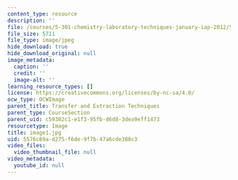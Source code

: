 ```yaml
---
content_type: resource
description: ''
file: /courses/5-301-chemistry-laboratory-techniques-january-iap-2012/5576c89ad275f6de9f7b47a6cde388c3_image1.jpg
file_size: 5711
file_type: image/jpeg
hide_download: true
hide_download_original: null
image_metadata:
  caption: ''
  credit: ''
  image-alt: ''
learning_resource_types: []
license: https://creativecommons.org/licenses/by-nc-sa/4.0/
ocw_type: OCWImage
parent_title: Transfer and Extraction Techniques
parent_type: CourseSection
parent_uid: c59302c1-e1f3-95fb-d6d8-3dea9eff1473
resourcetype: Image
title: image1.jpg
uid: 5576c89a-d275-f6de-9f7b-47a6cde388c3
video_files:
  video_thumbnail_file: null
video_metadata:
  youtube_id: null
---
```

